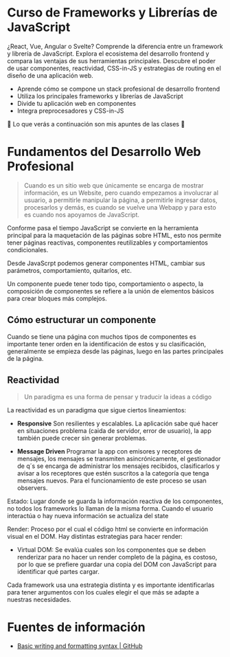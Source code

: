 # Curso de Frameworks y Librerías de JavaScript

¿React, Vue, Angular o Svelte? Comprende la diferencia entre un framework y librería de JavaScript. Explora el ecosistema del desarrollo frontend y compara las ventajas de sus herramientas principales. Descubre el poder de usar componentes, reactividad, CSS-in-JS y estrategias de routing en el diseño de una aplicación web.

- Aprende cómo se compone un stack profesional de desarrollo frontend
- Utiliza los principales frameworks y librerías de JavaScript
- Divide tu aplicación web en componentes
- Integra preprocesadores y CSS-in-JS

💚 Lo que verás a continuación son mis apuntes de las clases 💚

# Fundamentos del Desarrollo Web Profesional

> Cuando es un sitio web que únicamente se encarga de mostrar información, es un Website, pero cuando empezamos a involucrar al usuario, a permitirle manipular la página, a permitirle ingresar datos, procesarlos y demás, es cuando se vuelve una Webapp y para esto es cuando nos apoyamos de JavaScript.

Conforme pasa el tiempo JavaScript se convierte en la herramienta principal para la maquetación de las páginas sobre HTML, esto nos permite tener páginas reactivas, componentes reutilizables y comportamientos condicionales.

Desde JavaScrpt podemos generar componentes HTML, cambiar sus parámetros, comportamiento, quitarlos, etc.

Un componente puede tener todo tipo, comportamiento o aspecto, la composición de componentes se refiere a la unión de elementos básicos para crear bloques más complejos.

## Cómo estructurar un componente

Cuando se tiene una página con muchos tipos de componentes es importante tener orden en la identificación de estos y su clasificación, generalmente se empieza desde las páginas, luego en las partes principales de la página.

## Reactividad

> Un paradigma es una forma de pensar y traducir la ideas a código

La reactividad es un paradigma que sigue ciertos lineamientos:

- **Responsive** Son resilientes y escalables. La aplicación sabe qué hacer en situaciones problema (caida de servidor, error de usuario), la app también puede crecer sin generar problemas.

- **Message Driven** Programar la app con emisores y receptores de mensajes, los mensajes se transmiten   asincrónicamente, el gestionador de q´s se encarga de administrar los mensajes recibidos, clasificarlos y avisar a los receptores que estén suscritos a la categoría que tenga mensajes nuevos. Para el funcionamiento de este proceso se usan observers.

Estado: Lugar donde se guarda la información reactiva de los componentes, no todos los frameworks lo llaman de la misma forma. Cuando el usuario interactúa o hay nueva información se actualiza del state

Render: Proceso por el cual el código html se convierte en información visual en el DOM. 
Hay distintas estrategias para hacer render:

- Virtual DOM: Se evalúa cuales son los componentes que se deben renderizar para no hacer un render completo de la página, es costoso, por lo que se prefiere guardar una copia del DOM con JavaScript para identificar qué partes cargar.

Cada framework usa una estrategia distinta y es importante identificarlas para tener argumentos con los cuales elegir el que más se adapte a nuestras necesidades.




# Fuentes de información

- [Basic writing and formatting syntax | GitHub](https://docs.github.com/en/get-started/writing-on-github/getting-started-with-writing-and-formatting-on-github/basic-writing-and-formatting-syntax)




